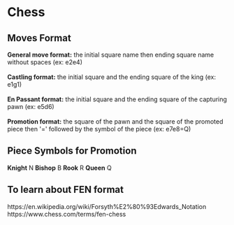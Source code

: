 # Chess  
<h2>Moves Format</h2>  
  
**General move format:** the initial square name then ending square name without spaces (ex: e2e4) <br />  
**Castling format:** the initial square and the ending square of the king (ex: e1g1) <br />  
**En Passant format:** the initial square and the ending square of the capturing pawn (ex: e5d6) <br />  
**Promotion format:** the square of the pawn and the square of the promoted piece then '=' followed by the symbol of the piece (ex: e7e8=Q)   


<h2>Piece Symbols for Promotion</h2>  

**Knight** N 
**Bishop** B 
**Rook** R 
**Queen** Q 
  
  
<h2>To learn about FEN format</h2>  
https://en.wikipedia.org/wiki/Forsyth%E2%80%93Edwards_Notation <br />  
https://www.chess.com/terms/fen-chess <br />
